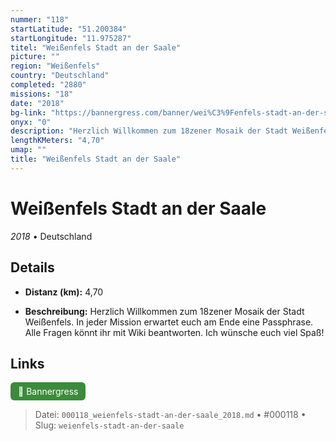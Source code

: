 ```yaml
---
nummer: "118"
startLatitude: "51.200384"
startLongitude: "11.975287"
titel: "Weißenfels Stadt an der Saale"
picture: ""
region: "Weißenfels"
country: "Deutschland"
completed: "2880"
missions: "18"
date: "2018"
bg-link: "https://bannergress.com/banner/wei%C3%9Fenfels-stadt-an-der-saale-c456"
onyx: "0"
description: "Herzlich Willkommen zum 18zener Mosaik der Stadt Weißenfels. In jeder Mission erwartet euch am Ende eine Passphrase. Alle Fragen könnt ihr mit Wiki beantworten. Ich wünsche euch viel Spaß!"
lengthKMeters: "4,70"
umap: ""
title: "Weißenfels Stadt an der Saale"
---
```

# Weißenfels Stadt an der Saale

*2018* • Deutschland



## Details
- **Distanz (km):** 4,70



- **Beschreibung:** Herzlich Willkommen zum 18zener Mosaik der Stadt Weißenfels. In jeder Mission erwartet euch am Ende eine Passphrase. Alle Fragen könnt ihr mit Wiki beantworten. Ich wünsche euch viel Spaß!


## Links
<div style="margin-top: 0.5em;">
<a href="https://bannergress.com/banner/wei%C3%9Fenfels-stadt-an-der-saale-c456" target="_blank" style="display:inline-block;margin-right:8px;padding:6px 12px;background-color:#3c8b3c;color:white;text-decoration:none;border-radius:6px;">🔗 Bannergress</a>

</div>


> Datei: `000118_weienfels-stadt-an-der-saale_2018.md` • #000118 • Slug: `weienfels-stadt-an-der-saale`
